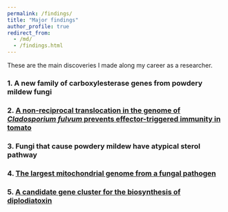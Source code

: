 ```yaml
---
permalink: /findings/
title: "Major findings"
author_profile: true
redirect_from: 
  - /md/
  - /findings.html
---
```




These are the main discoveries I made along my career as a researcher.

### 1. A new family of carboxylesterase genes from powdery mildew fungi

### 2. [A non-reciprocal translocation in the genome of *Cladosporium fulvum* prevents effector-triggered immunity in tomato](finding_avr9.md)

### 3. Fungi that cause powdery mildew have atypical sterol pathway

### 4. [The largest mitochondrial genome from a fungal pathogen](finding_mtGc.md)

### 5. [A candidate gene cluster for the biosynthesis of diplodiatoxin](finding_steno.md)